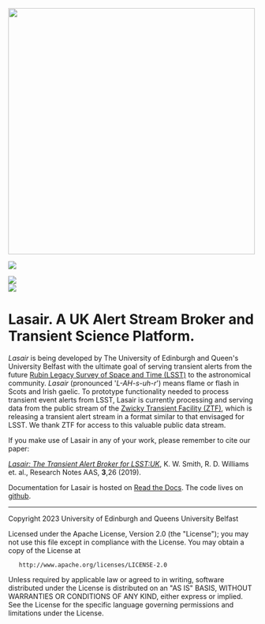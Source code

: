 <!-- [![](https://live.staticflickr.com/65535/52193681450_5c81810ec3_b.png)](https://live.staticflickr.com/65535/52193681450_5c81810ec3_o.png) -->
<img src="https://live.staticflickr.com/65535/52193681450_5c81810ec3_b.png" width="500"/>



<!-- INFO BADGES -->  

[![](https://img.shields.io/github/license/lsst-uk/lasair4)](https://github.com/lsst-uk/lasair4)  

<!-- STATUS BADGES -->  

<!--  [![](http://157.245.42.153:8080/buildStatus/icon?job=lasair%2Fmaster&subject=build%20master)](http://157.245.42.153:8080/blue/organizations/jenkins/lasair/activity?branch=master)  
[![](http://157.245.42.153:8080/buildStatus/icon?job=lasair%2Fdevelop&subject=build%20dev)](http://157.245.42.153:8080/blue/organizations/jenkins/lasair/activity?branch=develop) 
[![](https://cdn.jsdelivr.net/gh/lsst-uk/lasair_api@master/coverage.svg)](https://raw.githack.com/lsst-uk/lasair_api/master/htmlcov/index.html)    -->
[![](https://readthedocs.org/projects/lasair/badge/?version=master)](https://lasair-lsst.readthedocs.io/en/master/)  
[![](https://img.shields.io/github/issues/lsst-uk/lasair4/type:%20bug?label=bug%20issues)](https://github.com/lsst-uk/lasair4/issues?q=is%3Aissue+is%3Aopen+label%3A%22type%3A+bug%22+)  

# Lasair. A UK Alert Stream Broker and Transient Science Platform.

*Lasair* is being developed by The University of Edinburgh and Queen\'s University Belfast with the ultimate goal of serving transient alerts from the future [Rubin Legacy Survey of Space and Time (LSST)](https://www.lsst.org) to the astronomical community. *Lasair* (pronounced '*L-AH-s-uh-r*') means flame or flash in Scots and Irish gaelic. To prototype functionality needed to process transient event alerts from LSST, Lasair is currently processing and serving data from the public stream of the [Zwicky Transient Facility (ZTF)](http://www.ztf.caltech.edu/), which is releasing a transient alert stream in a format similar to that envisaged for LSST. We thank ZTF for access to this valuable public data stream.

If you make use of Lasair in any of your work, please remember to cite our paper:

*[Lasair: The Transient Alert Broker for LSST:UK](https://doi.org/10.3847/2515-5172/ab020f)*, K. W. Smith, R. D. Williams et. al., Research Notes AAS, **3**,26 (2019).

Documentation for Lasair is hosted on [Read the Docs](https://lasair-lsst.readthedocs.io/en/main/). The code lives on [github](https://github.com/orgs/lsst-uk/repositories?q=lasair&type=all&language=&sort=). 
<hr/>
Copyright 2023 University of Edinburgh and Queens University Belfast

   Licensed under the Apache License, Version 2.0 (the "License");
   you may not use this file except in compliance with the License.
   You may obtain a copy of the License at

       http://www.apache.org/licenses/LICENSE-2.0

   Unless required by applicable law or agreed to in writing, software
   distributed under the License is distributed on an "AS IS" BASIS,
   WITHOUT WARRANTIES OR CONDITIONS OF ANY KIND, either express or implied.
   See the License for the specific language governing permissions and
   limitations under the License.



